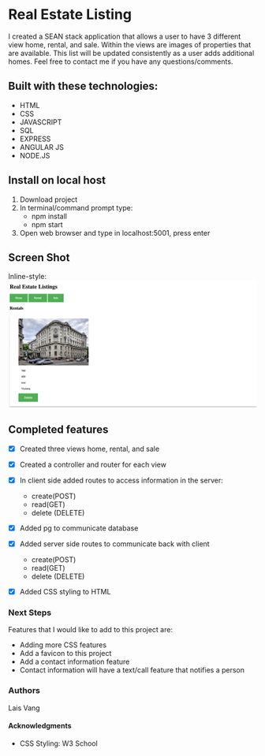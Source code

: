 # Real Estate Listing
I created a SEAN stack application that allows a user to have 3 different view home, rental, and sale. Within the views are images of properties that are available. This list will be updated consistently as a user adds additional homes. Feel free to contact me if you have any questions/comments.

## Built with these technologies:
- HTML
- CSS
- JAVASCRIPT
- SQL
- EXPRESS
- ANGULAR JS
- NODE.JS

## Install on local host
1. Download project
2. In terminal/command prompt type:
    * npm install
    * npm start
3. Open web browser and type in localhost:5001, press enter

## Screen Shot
Inline-style: ![alt text](https://github.com/lvang5/real-estate/blob/master/Screen%20Shot%202018-08-20%20at%208.51.43%20AM.png)


## Completed features
- [x] Created three views home, rental, and sale
- [x] Created a controller and router for each view
- [x] In client side added routes to access information in the server: 
    * create(POST)
    * read(GET)
    * delete (DELETE)
- [x] Added pg to communicate database
- [x] Added server side  routes to communicate back with client
    * create(POST)
    * read(GET)
    * delete (DELETE)
- [x] Added CSS styling to HTML


### Next Steps
Features that I would like to add to this project are:
* Adding more CSS features
* Add a favicon to this project
* Add a contact information feature 
* Contact information will have a text/call feature that notifies a person



### Authors
Lais Vang

#### Acknowledgments
* CSS Styling: W3 School


